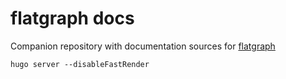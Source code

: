 # flatgraph docs

Companion repository with documentation sources for [flatgraph](https://github.com/joernio/flatgraph)

```
hugo server --disableFastRender
```
